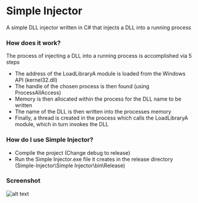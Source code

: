 # Simple Injector
A simple DLL injector written in C# that injects a DLL into a running process

### How does it work?
The process of injecting a DLL into a running process is accomplished via 5 steps

* The address of the LoadLibraryA module is loaded from the Windows API (kernel32.dll)
* The handle of the chosen process is then found (using ProcessAllAccess)
* Memory is then allocated within the process for the DLL name to be written
* The name of the DLL is then written into the processes memory
* Finally, a thread is created in the process which calls the LoadLibraryA module, which in turn invokes the DLL

### How do I use Simple Injector?
* Compile the project (Change debug to release)
* Run the Simple Injector.exe file it creates in the release directory (Simple-Injector\Simple Injector\bin\Release)

### Screenshot
![alt text](https://i.imgur.com/7pPS763.png)
